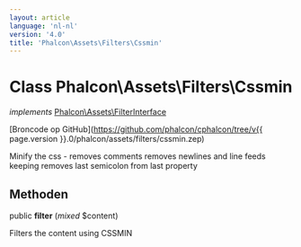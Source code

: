 ```yaml
---
layout: article
language: 'nl-nl'
version: '4.0'
title: 'Phalcon\Assets\Filters\Cssmin'
---
```

# Class **Phalcon\Assets\Filters\Cssmin**

*implements* [Phalcon\Assets\FilterInterface](Phalcon_Assets_FilterInterface)

[Broncode op GitHub](https://github.com/phalcon/cphalcon/tree/v{{ page.version }}.0/phalcon/assets/filters/cssmin.zep)

Minify the css - removes comments removes newlines and line feeds keeping removes last semicolon from last property

## Methoden

public **filter** (*mixed* $content)

Filters the content using CSSMIN